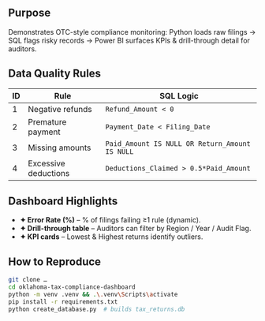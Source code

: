 ## Purpose
Demonstrates OTC-style compliance monitoring: Python loads raw filings → SQL flags risky records → Power BI surfaces KPIs & drill-through detail for auditors.

## Data Quality Rules
| ID | Rule | SQL Logic |
|----|------|-----------|
| 1 | Negative refunds | `Refund_Amount < 0` |
| 2 | Premature payment | `Payment_Date < Filing_Date` |
| 3 | Missing amounts | `Paid_Amount IS NULL OR Return_Amount IS NULL` |
| 4 | Excessive deductions | `Deductions_Claimed > 0.5*Paid_Amount` |

## Dashboard Highlights
- **✦ Error Rate (%)** – % of filings failing ≥1 rule (dynamic).
- **✦ Drill-through table** – Auditors can filter by Region / Year / Audit Flag.
- **✦ KPI cards** – Lowest & Highest returns identify outliers.

## How to Reproduce
```bash
git clone …
cd oklahoma-tax-compliance-dashboard
python -m venv .venv && .\.venv\Scripts\activate
pip install -r requirements.txt
python create_database.py  # builds tax_returns.db